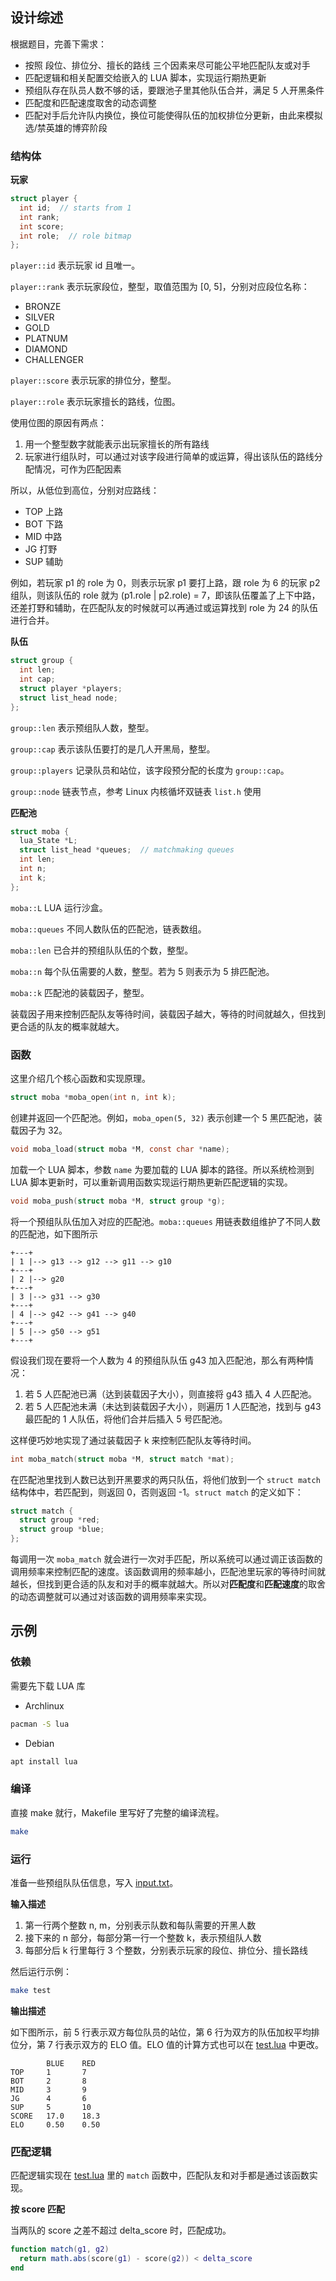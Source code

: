 ## 设计综述

根据题目，完善下需求：

- 按照 段位、排位分、擅长的路线 三个因素来尽可能公平地匹配队友或对手
- 匹配逻辑和相关配置交给嵌入的 LUA 脚本，实现运行期热更新
- 预组队存在队员人数不够的话，要跟池子里其他队伍合并，满足 5 人开黑条件
- 匹配度和匹配速度取舍的动态调整
- 匹配对手后允许队内换位，换位可能使得队伍的加权排位分更新，由此来模拟选/禁英雄的博弈阶段


### 结构体

**玩家**

```c
struct player {
  int id;  // starts from 1
  int rank;
  int score;
  int role;  // role bitmap
};
```


`player::id` 表示玩家 id 且唯一。

`player::rank` 表示玩家段位，整型，取值范围为 [0, 5]，分别对应段位名称：

- BRONZE     
- SILVER     
- GOLD       
- PLATNUM    
- DIAMOND    
- CHALLENGER

`player::score` 表示玩家的排位分，整型。

`player::role` 表示玩家擅长的路线，位图。

使用位图的原因有两点：

1. 用一个整型数字就能表示出玩家擅长的所有路线
2. 玩家进行组队时，可以通过对该字段进行简单的或运算，得出该队伍的路线分配情况，可作为匹配因素

所以，从低位到高位，分别对应路线：

- TOP 上路
- BOT 下路
- MID 中路
- JG  打野
- SUP 辅助

例如，若玩家 p1 的 role 为 0，则表示玩家 p1 要打上路，跟 role 为 6 的玩家 p2 组队，则该队伍的 role 就为 (p1.role | p2.role) = 7，即该队伍覆盖了上下中路，还差打野和辅助，在匹配队友的时候就可以再通过或运算找到 role 为 24 的队伍进行合并。

**队伍**

```c
struct group {
  int len;
  int cap;
  struct player *players;
  struct list_head node;
};
```

`group::len` 表示预组队人数，整型。

`group::cap` 表示该队伍要打的是几人开黑局，整型。

`group::players` 记录队员和站位，该字段预分配的长度为 `group::cap`。

`group::node` 链表节点，参考 Linux 内核循坏双链表 `list.h` 使用

**匹配池**

```c
struct moba {
  lua_State *L;
  struct list_head *queues;  // matchmaking queues
  int len;
  int n;
  int k;
};
```

`moba::L` LUA 运行沙盒。

`moba::queues` 不同人数队伍的匹配池，链表数组。


`moba::len` 已合并的预组队队伍的个数，整型。

`moba::n` 每个队伍需要的人数，整型。若为 5 则表示为 5 排匹配池。

`moba::k` 匹配池的装载因子，整型。

装载因子用来控制匹配队友等待时间，装载因子越大，等待的时间就越久，但找到更合适的队友的概率就越大。



### 函数

这里介绍几个核心函数和实现原理。

```c
struct moba *moba_open(int n, int k);
```

创建并返回一个匹配池。例如，`moba_open(5, 32)` 表示创建一个 5 黑匹配池，装载因子为 32。

```c
void moba_load(struct moba *M, const char *name);
```

加载一个 LUA 脚本，参数 `name` 为要加载的 LUA 脚本的路径。所以系统检测到 LUA 脚本更新时，可以重新调用函数实现运行期热更新匹配逻辑的实现。

```c
void moba_push(struct moba *M, struct group *g);
```

将一个预组队队伍加入对应的匹配池。`moba::queues` 用链表数组维护了不同人数的匹配池，如下图所示

```
+---+   
| 1 |--> g13 --> g12 --> g11 --> g10
+---+   
| 2 |--> g20
+---+
| 3 |--> g31 --> g30
+---+
| 4 |--> g42 --> g41 --> g40
+---+
| 5 |--> g50 --> g51
+---+
```

假设我们现在要将一个人数为 4 的预组队队伍 g43 加入匹配池，那么有两种情况：

1. 若 5 人匹配池已满（达到装载因子大小），则直接将 g43 插入 4 人匹配池。
2. 若 5 人匹配池未满（未达到装载因子大小），则遍历 1 人匹配池，找到与 g43 最匹配的 1 人队伍，将他们合并后插入 5 号匹配池。

这样便巧妙地实现了通过装载因子 k 来控制匹配队友等待时间。

```c
int moba_match(struct moba *M, struct match *mat);
```

在匹配池里找到人数已达到开黑要求的两只队伍，将他们放到一个 `struct match` 结构体中，若匹配到，则返回 0，否则返回 -1。`struct match` 的定义如下：

```c
struct match {
  struct group *red;
  struct group *blue;
};
```
每调用一次 `moba_match` 就会进行一次对手匹配，所以系统可以通过调正该函数的调用频率来控制匹配的速度。该函数调用的频率越小，匹配池里玩家的等待时间就越长，但找到更合适的队友和对手的概率就越大。所以对**匹配度**和**匹配速度**的取舍的动态调整就可以通过对该函数的调用频率来实现。

## 示例

### 依赖

需要先下载 LUA 库

- Archlinux

```bash
pacman -S lua
```

- Debian

```bash
apt install lua
```

### 编译

直接 make 就行，Makefile 里写好了完整的编译流程。

```bash
make
```

### 运行

准备一些预组队队伍信息，写入 [input.txt](./input.txt)。

**输入描述**

1. 第一行两个整数 n, m，分别表示队数和每队需要的开黑人数
2. 接下来的 n 部分，每部分第一行一个整数 k，表示预组队人数
3. 每部分后 k 行里每行 3 个整数，分别表示玩家的段位、排位分、擅长路线

然后运行示例：

```bash
make test
```

**输出描述**

如下图所示，前 5 行表示双方每位队员的站位，第 6 行为双方的队伍加权平均排位分，第 7 行表示双方的 ELO 值。ELO 值的计算方式也可以在 [test.lua](./test.lua) 中更改。 

```
        BLUE    RED
TOP     1       7
BOT     2       8
MID     3       9
JG      4       6
SUP     5       10
SCORE   17.0    18.3
ELO     0.50    0.50
```




### 匹配逻辑

匹配逻辑实现在 [test.lua](./test.lua) 里的 `match` 函数中，匹配队友和对手都是通过该函数实现。

**按 score 匹配**

当两队的 score 之差不超过 delta_score 时，匹配成功。

```lua
function match(g1, g2)
  return math.abs(score(g1) - score(g2)) < delta_score
end
```


